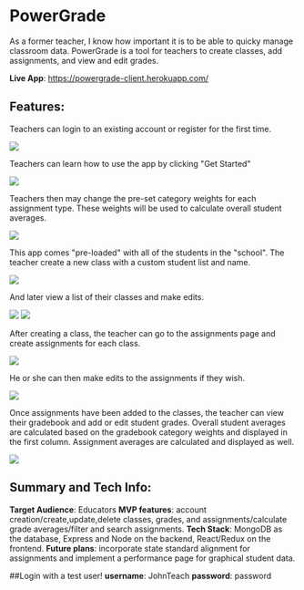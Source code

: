 # PowerGrade

As a former teacher, I know how important it is to be able to quicky manage classroom data. PowerGrade is a tool for teachers to create classes, add assignments, and view and edit grades.  

**Live App**: https://powergrade-client.herokuapp.com/

## Features:
Teachers can login to an existing account or register for the first time.

<img src="https://github.com/thinkful-ei22/Jennifer-PowerGrade-Client/blob/master/Screenshots/LandingPage.png">

Teachers can learn how to use the app by clicking "Get Started"

<img src="https://github.com/thinkful-ei22/Jennifer-PowerGrade-Client/blob/master/Screenshots/GettingStarted.png">

Teachers then may change the pre-set category weights for each assignment type.  These weights will be used to calculate overall student averages.

<img src="https://github.com/thinkful-ei22/Jennifer-PowerGrade-Client/blob/master/Screenshots/GradebookSetup.png">

This app comes "pre-loaded" with all of the students in the "school".  The teacher create a new class with a custom student list and name.

<img src="https://github.com/thinkful-ei22/Jennifer-PowerGrade-Client/blob/master/Screenshots/CreateClass.png">

And later view a list of their classes and make edits.

<img src="https://github.com/thinkful-ei22/Jennifer-PowerGrade-Client/blob/master/Screenshots/ViewClasses.png">
<img src="https://github.com/thinkful-ei22/Jennifer-PowerGrade-Client/blob/master/Screenshots/EditClass.png">

After creating a class, the teacher can go to the assignments page and create assignments for each class.

<img src="https://github.com/thinkful-ei22/Jennifer-PowerGrade-Client/blob/master/Screenshots/AssignmentsPage.png">

He or she can then make edits to the assignments if they wish.

<img src="https://github.com/thinkful-ei22/Jennifer-PowerGrade-Client/blob/master/Screenshots/EditAssignment.png">

Once assignments have been added to the classes, the teacher can view their gradebook and add or edit student grades.  Overall student averages are calculated based on the gradebook category weights and displayed in the first column.  Assignment averages are calculated and displayed as well.

<img src="https://github.com/thinkful-ei22/Jennifer-PowerGrade-Client/blob/master/Screenshots/GradesPage.png">

## Summary and Tech Info:

**Target Audience**: Educators
**MVP features**: account creation/create,update,delete classes, grades, and assignments/calculate grade averages/filter and search assignments.
**Tech Stack**: MongoDB as the database, Express and Node on the backend, React/Redux on the frontend.
**Future plans**: incorporate state standard alignment for assignments and implement a performance page for graphical student data.

##Login with a test user!
**username**: JohnTeach
**password**: password